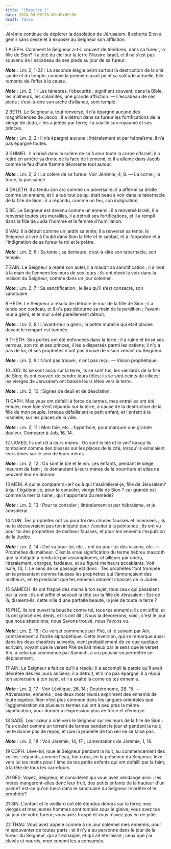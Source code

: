 ```yaml
---
title: "Chapitre 2"
date: 2024-09-06T18:40:49+02:00
draft: false
---
```



Jérémie continue de déplorer la désolation de Jérusalem.
Il exhorte Sion à gémir sans cesse et à exposer au Seigneur son affliction.


1 ALEPH.
Comment le Seigneur a-t-il couvert de ténèbres, dans sa fureur, la fille de Sion? il a jeté du ciel sur la terre l'illustre Israël, et il ne s'est pas souvenu de l'escabeau de ses pieds au jour de sa fureur.

***Note*** :  Lm. 2, 1-22 : La seconde élégie peint surtout la destruction de la cité sainte et du temple, comme la première avait peint sa solitude actuelle. Elle remonte de l’effet à la cause.

***Note*** :  Lm. 2, 1 : Les ténèbres, l’obscurité ; signifient souvent, dans la Bible, les malheurs, les calamités, une grande affliction. ― L’escabeau de ses pieds ; c’est-à-dire son arche d’alliance, sont temple.


2 BETH.
Le Seigneur a. tout renversé, il n'a épargné aucune des magnificences de Jacob ; il a détruit dans sa fureur les fortifications de la vierge de Juda, il les a jetées par terre; il a souillé son royaume et ses princes.

***Note*** :  Lm. 2, 2 : Il n’a épargné aucune ; littéralement et par hébraïsme, il n’a pas épargné toutes.


3 GHIMEL.
Il a brisé dans la colère de sa fureur toute la corne d'Israël; il a retiré en arrière sa droite de la face de l'ennemi, et il a allumé dans Jacob comme le feu d'une flamme dévorante tout autour.

***Note*** :  Lm. 2, 3 : La colère de sa fureur. Voir Jérémie, 4, 8. ― La corne ; la force, la puissance.


4 DALETH.
Il a tendu son arc comme un adversaire; il a affermi sa droite comme un ennemi, et il a tué tout ce qui était beau à voir dans le tabernacle de la fille de Sion : il a répandu, comme un feu, son indignation,


5 BÉ.
Le Seigneur est devenu comme un ennemi : il a renversé Israël, il a renversé toutes ses murailles, il a détruit ses fortifications, et il a rempli dans la fille de Juda l'homme et la femme d'humiliation.


6 VAU.
Il a détruit comme un jardin sa tente; il a renversé sa tente; le Seigneur a livré à l'oubli dans Sion la fête et le sabbat, et à l'opprobre et à l'indignation de sa fureur le roi et le prêtre.

***Note*** :  Lm. 2, 6 : Sa tente ; sa demeure, c’est-à-dire son tabernacle, son temple.


7 ZAIN.
Le Seigneur a rejeté son autel, il a maudit sa sanctification ; il a livré à la main de l'ennemi les murs de ses tours ; ils ont élevé la voix dans la maison du Seigneur, comme dans un jour solennel.

***Note*** :  Lm. 2, 7 : Sa sanctification ; le lieu qu’il s’est consacré, son sanctuaire.


8 HETH.
Le Seigneur a résolu de détruire le mur de la fille de Sion ; il a tendu son cordeau, et il n'a pas détourné sa main de la perdition ; l'avant-mur a gémi, et le mur a été pareillement détruit.

***Note*** :  Lm. 2, 8 : L’avant-mur a gémi ; la petite muraille qui était placée devant le rempart est tombée.


9 THETH.
Ses portes ont été enfoncées dans la terre : il a ruiné et brisé ses verrous; son roi et ses princes, il les a dispersés parmi les nations; il n'y a pas de loi, et ses prophètes n'ont pas trouvé de vision venant du Seigneur.

***Note*** :  Lm. 2, 9 : N’ont pas trouvé ; n’ont pas reçu. ― Vision prophétique.


10 JOD.
Ils se sont assis sur la terre, ils se sont tus, les vieillards de la fille de Sion; ils ont couvert de cendre leurs têtes; ils se sont ceints de cilices; les vierges de Jérusalem ont baissé leurs têtes vers la terre.

***Note*** :  Lm. 2, 10 : Signes de deuil et de désolation.


11 CAPH.
Mes yeux ont défailli à force de larmes, mes entrailles ont été émues; mon foie s'est répandu sur la terre, à cause de la destruction de la fille de mon peuple, lorsque défaillaient le petit enfant, et l'enfant à la mamelle, sur les places de la ville.

***Note*** :  Lm. 2, 11 : Mon foie, etc. ; hyperbole, pour marquer une grande douleur. Comparer à Job, 16, 14.


12 LAMED.
Ils ont dit à leurs mères : Où sont le blé et le vin? lorsqu'ils tombaient comme des blessés sur les places de la cité; lorsqu'ils exhalaient leurs âmes sur le sein de leurs mères.

***Note*** :  Lm. 2, 12 : Où sont le blé et le vin. Les enfants, pendant le siège, meurent de faim ; ils demandent à leurs mères de la nourriture et elles ne peuvent leur en donner.


13 MEM.
A qui te comparerai-je? ou à qui t'assimilerai-je, fille de Jérusalem? à qui t'égalerai-je, pour te consoler, vierge fille de Sion ? car grande est comme la mer ta ruine ; qui t'apportera du remède?

***Note*** :  Lm. 2, 13 : Pour te consoler ; littéralement et par hébraïsme, et je consolerai.


14 NUN.
Tes prophètes ont vu pour toi des choses fausses et insensées ; ils ne te découvraient pas ton iniquité pour t'exciter à la pénitence ; ils ont vu pour toi des prophéties de malheur fausses, et pour tes ennemis l'expulsion de la Judée.

***Note*** :  Lm. 2, 14 : Ont vu pour toi, etc. ; ont eu pour toi des visions, etc. ― Prophéties du malheur. C’est la vraie signification du terme hébreu masçoth que la Vulgate a rendu ici par assumptiones, et ailleurs par onera, littéralement, charges, fardeaux, et au figuré malheurs accablants. Voir Isaïe, 13, 1. Le sens de ce passage est donc : Tes prophètes t’ont trompée en te présentant comme fausses les prophéties qui t’annonçaient des malheurs, en te prédisant que tes ennemis seraient chassés de la Judée.


15 SAMECH.
Ils ont frappé des mains à ton sujet, tous ceux qui passaient par la voie ; ils ont sifflé et secoué la tête sur la fille de Jérusalem : Est-ce là, disaient-ils, cette ville d'une parfaite beauté, la joie de toute la terre ?


16 PHÉ.
Ils ont ouvert la bouche contre toi, tous tes ennemis; ils ont sifflé, et ils ont grincé des dents, et ils ont dit : Nous la dévorerons; voici, c'est le jour que nous attendions; nous Savons trouvé, nous l'avons vu.

***Note*** :  Lm. 2, 16 : Ce verset commence par Phé, et le suivant par Aïn, contrairement à l’ordre alphabétique. Cette inversion, qui se remarque aussi dans les deux chapitres suivants, vient probablement de ce que quelque écrivain, voyant que le verset Phé se liait mieux par le sens que le verset Aïn, à celui qui commence par Samech, a cru pouvoir se permettre ce déplacement.


17 AIN.
Le Seigneur a fait ce qu'il a résolu; il a accompli la parole qu'il avait décrétée dès les jours anciens; il a détruit, et il n'a pas épargné; il a réjoui ton adversaire à ton sujet, et il a exalté la corne de tes ennemis.

***Note*** :  Lm. 2, 17 : Voir Lévitique, 26, 14 ; Deutéronome, 28, 15. ― Adversaires, ennemis ; ces deux mots réunis expriment des ennemis de toute espèce. Rien n’est plus commun dans les langues orientales que l’agglomération de plusieurs termes qui ont à peu près la même signification, pour donner à l’expression plus de force et d’énergie.


18 SADÉ.
Leur cœur a crié vers le Seigneur sur les murs de la fille de Sion : Fais couler comme un torrent de larmes pendant le jour et pendant la nuit; ne te donne pas de repos, et que la prunelle de ton œil ne se taise pas.

***Note*** :  Lm. 2, 18 : Voir Jérémie, 14, 17 ; Lamentations de Jérémie, 1, 16.


19 COPH.
Lève-toi, loue le Seigneur pendant la nuit, au commencement des veilles : répands, comme l'eau, ton cœur, en la présence du Seigneur; lève vers lui tes mains pour l'âme de tes petits enfants qui ont défailli par la faim, à la tête de tous les carrefours.


20 RES.
Voyez, Seigneur, et considérez qui vous avez vendangé ainsi : les mères mangeront-elles donc leur fruit, des petits enfants de la hauteur d'un palme? est-ce qu'on tuera dans le sanctuaire du Seigneur le prêtre et le prophète?


21 SIN.
L'enfant et le vieillard ont été étendus dehors sur la terre; mes vierges et mes jeunes hommes sont tombés sous le glaive; vous avez tué au jour de votre fureur; vous avez frappé et vous n'avez pas eu de pitié.


22 THAU.
Vous avez appelé comme à un jour solennel mes ennemis, pour m'épouvanter de toutes parts ; et il n'y a eu personne dans le jour de la fureur du Seigneur, qui ait échappé, et qui ait été laissé ; ceux que j'ai élevés et nourris, mon ennemi les a consumés.

